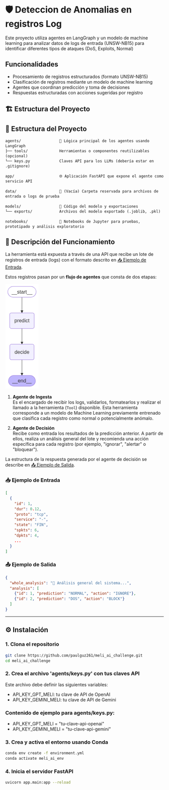 # 🛡️ Deteccion de Anomalias en registros Log

Este proyecto utiliza agentes en LangGraph y un modelo de machine learning para analizar datos de logs de entrada (UNSW-NB15) para identificar diferentes tipos de ataques (DoS, Exploits, Normal)

## Funcionalidades

- Procesamiento de registros estructurados (formato UNSW-NB15)
- Clasificación de registros mediante un modelo de machine learning
- Agentes que coordinan predicción y toma de decisiones
- Respuestas estructuradas con acciones sugeridas por registro

## 🏗️ Estructura del Proyecto

## 📁 Estructura del Proyecto

```text
agents/                 🧠 Lógica principal de los agentes usando LangGraph
├── tools/              Herramientas o componentes reutilizables (opcional)
└── keys.py             Claves API para los LLMs (debería estar en .gitignore)

app/                    🌐 Aplicación FastAPI que expone el agente como servicio API

data/                   📂 (Vacía) Carpeta reservada para archivos de entrada o logs de prueba

models/                 🤖 Código del modelo y exportaciones
└── exports/            Archivos del modelo exportado (.joblib, .pkl)

notebooks/              📒 Notebooks de Jupyter para pruebas, prototipado y análisis exploratorio
```

## 🧩 Descripción del Funcionamiento

La herramienta está expuesta a través de una API que recibe un lote de registros de entrada (logs) con el formato descrito en [📥 Ejemplo de Entrada](#-ejemplo-de-entrada).  

Estos registros pasan por un **flujo de agentes** que consta de dos etapas:

![Flujo de Agentes](agents/agent_flow_mermaid.png)

1. **Agente de Ingesta**  
   Es el encargado de recibir los logs, validarlos, formatearlos y realizar el llamado a la herramienta (`Tool`) disponible. Esta herramienta corresponde a un modelo de Machine Learning previamente entrenado que clasifica cada registro como normal o potencialmente anómalo.

2. **Agente de Decisión**  
   Recibe como entrada los resultados de la predicción anterior. A partir de ellos, realiza un análisis general del lote y recomienda una acción específica para cada registro (por ejemplo, "ignorar", "alertar" o "bloquear").

La estructura de la respuesta generada por el agente de decisión se describe en [📤 Ejemplo de Salida](#-ejemplo-de-salida).


### 📥 Ejemplo de Entrada

```json
[
  {
    "id": 1,
    "dur": 0.12,
    "proto": "tcp",
    "service": "-",
    "state": "FIN",
    "spkts": 6,
    "dpkts": 4,
    ...
  }
]
```

### 📤 Ejemplo de Salida

```json
{
  "whole_analysis": "🧠 Análisis general del sistema...",
  "analysis": [
    {"id": 1, "prediction": "NORMAL", "action": "IGNORE"},
    {"id": 2, "prediction": "DOS", "action": "BLOCK"}
  ]
}
```

---

## ⚙️ Instalación

### 1. Clona el repositorio
```bash
git clone https://github.com/paulguz261/meli_ai_challenge.git
cd meli_ai_challenge
```

### 2. Crea el archivo 'agents/keys.py' con tus claves API
Este archivo debe definir las siguientes variables:
   - API_KEY_GPT_MELI: tu clave de API de OpenAI
   - API_KEY_GEMINI_MELI: tu clave de API de Gemini

### Contenido de ejemplo para agents/keys.py:
   - API_KEY_GPT_MELI = "tu-clave-api-openai"
   - API_KEY_GEMINI_MELI = "tu-clave-api-gemini"

### 3. Crea y activa el entorno usando Conda
```bash
conda env create -f environment.yml
conda activate meli_ai_env
```

### 4. Inicia el servidor FastAPI
```bash
uvicorn app.main:app --reload
```
